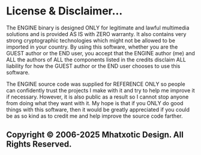 # License & Disclaimer…
The ENGINE binary is designed ONLY for legitimate and lawful multimedia solutions and is provided AS IS with ZERO warranty. It also contains very strong cryptographic technologies which might not be allowed to be imported in your country. By using this software, whether you are the GUEST author or the END user, you accept that the ENGINE author (me) and ALL the authors of ALL the components listed in the credits disclaim ALL liability for how the GUEST author or the END user chooses to use this software.

The ENGINE source code was supplied for REFERENCE ONLY so people can confidently trust the projects I make with it and try to help me improve it if necessary. However, it is also public as a result so I cannot stop anyone from doing what they want with it. My hope is that if you ONLY do good things with this software, then it would be greatly appreciated if you could be as so kind as to credit me and help improve the source code farther.

## Copyright © 2006-2025 Mhatxotic Design. All Rights Reserved.
